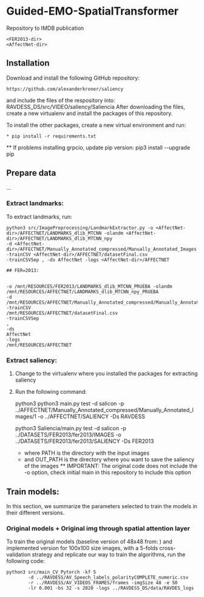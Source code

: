 # Guided-EMO-SpatialTransformer
Repository to IMDB publication

    <FER2013-dir>
    <AffectNet-dir>

## Installation
Download and install the following GitHub repository: 

    https://github.com/alexanderkroner/saliency


and include the files of the respository into: RAVDESS_DS/src/VIDEO/saliency/Saliencia
After downloading the files, create a new virtualenv and install the packages of this repository.

To install the other packages, create a new virtual environment and run:

    * pip install -r requirements.txt

** If problems installing grpcio, update pip version: pip3 install --upgrade pip

## Prepare data

...

### Extract landmarks: 
To extract landmarks, run:  

    python3 src/ImagePreprocessing/LandmarkExtractor.py -o <AffectNet-dir>/AFFECTNET/LANDMARKS_dlib_MTCNN -olandm <AffectNet-dir>/AFFECTNET/LANDMARKS_dlib_MTCNN_npy
    -d <AffectNet-dir>/AFFECTNET/Manually_Annotated_compressed/Manually_Annotated_Images -trainCSV <AffectNet-dir>/AFFECTNET/datasetFinal.csv 
    -trainCSVSep , -ds AffectNet -logs <AffectNet-dir>/AFFECTNET

    ## FER=2013:


    -o /mnt/RESOURCES/FER2013/LANDMARKS_dlib_MTCNN_PRUEBA -olandm
    /mnt/RESOURCES/AFFECTNET/LANDMARKS_dlib_MTCNN_npy_PRUEBA
    -d
    /mnt/RESOURCES/AFFECTNET/Manually_Annotated_compressed/Manually_Annotated_Images
    -trainCSV
    /mnt/RESOURCES/AFFECTNET/datasetFinal.csv
    -trainCSVSep
    ,
    -ds
    AffectNet
    -logs
    /mnt/RESOURCES/AFFECTNET



### Extract saliency:
1. Change to the virtualenv where you installed the packages for extracting saliency
2. Run the following command:
   

    python3 python3 main.py test -d salicon -p ../AFFECTNET/Manually_Annotated_compressed/Manually_Annotated_Images/1 -o ../AFFECTNET/SALIENCY -Ds RAVDESS
   
    python3 Saliencia/main.py test -d salicon -p ../DATASETS/FER2013/fer2013/IMAGES -o ../DATASETS/FER2013/fer2013/SALIENCY -Ds FER2013

    * where PATH is the directory with the input images 
    * and OUT_PATH is the directory where you want to save the saliency of the images
    ** IMPORTANT: The original code does not include the -o option, check initial main in this repository to include this option

## Train models:
In this section, we summarize the parameters selected to train the models in their different versions. 

### Original models + Original img through spatial attention layer
To train the original models (baseline version of 48x48 from: ) and implemented version for 100x100 size images, with a 5-folds cross-validation 
strategy and replicate our way to train the algorithms, run the following code:

    python3 src/main_CV_Pytorch -kf 5 
            -d ../RAVDESS/AV_Speech_labels_polarityCOMPLETE_numeric.csv 
            -r ../RAVDESS/AV_VIDEOS_FRAMES/frames -imgSize 48 -e 50
            -lr 0.001 -bs 32 -s 2020 -logs ../RAVDESS_DS/data/RAVDES_logs
      
      